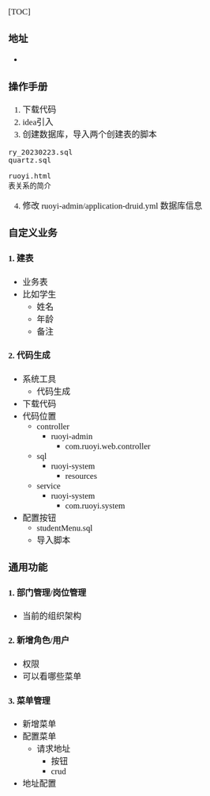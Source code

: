 <span  style="font-family: Simsun,serif; font-size: 17px; ">

[TOC]

### 地址

- []()

### 操作手册

1. 下载代码
2. idea引入
3. 创建数据库，导入两个创建表的脚本

~~~
ry_20230223.sql
quartz.sql

ruoyi.html
表关系的简介
~~~

4. 修改 ruoyi-admin/application-druid.yml 数据库信息

### 自定义业务

#### 1. 建表

- 业务表
- 比如学生
    - 姓名
    - 年龄
    - 备注

#### 2. 代码生成

- 系统工具
    - 代码生成
- 下载代码
- 代码位置
    - controller
        - ruoyi-admin
            - com.ruoyi.web.controller
    - sql
        - ruoyi-system
            - resources
    - service
        - ruoyi-system
            - com.ruoyi.system
- 配置按钮
    - studentMenu.sql
    - 导入脚本

### 通用功能

#### 1. 部门管理/岗位管理

- 当前的组织架构

#### 2. 新增角色/用户

- 权限
- 可以看哪些菜单

#### 3. 菜单管理

- 新增菜单
- 配置菜单
    - 请求地址
        - 按钮
        - crud
- 地址配置

###

</span>